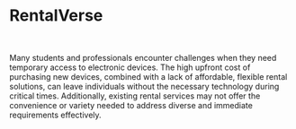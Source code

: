 <h1>RentalVerse</h1>
<br/>
<p>Many students and professionals encounter challenges when they need temporary access to electronic devices. The high upfront cost of purchasing new devices, combined with a lack of affordable, flexible rental solutions, can leave individuals without the necessary technology during critical times. Additionally, existing rental services may not offer the convenience or variety needed to address diverse and immediate requirements effectively.</p>
